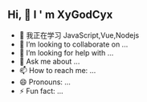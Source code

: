## Hi, 👋 I ' m XyGodCyx

- 🌱 我正在学习 JavaScript,Vue,Nodejs
- 👯 I’m looking to collaborate on ...
- 🤔 I’m looking for help with ...
- 💬 Ask me about ...
- 📫 How to reach me: ...
- 😄 Pronouns: ...
- ⚡ Fun fact: ...
